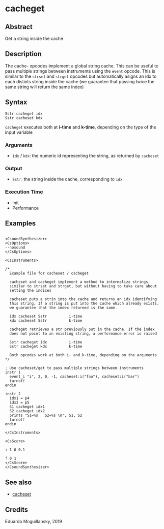 # cacheget

## Abstract

Get a string inside the cache


## Description

The cache- opcodes implement a global string cache. This can be useful to
pass multiple strings between instruments using the `event` opcode. This is
similar to the `strset` and `strget` opcodes but automatically asigns an idx
to each distints string inside the cache (we guarantee that passing twice 
the same string will return the same index)

## Syntax

    Sstr cacheget idx
    Sstr cacheset kdx
    
`cacheget` executes both at **i-time** and **k-time**, depending on the type of
the input variable

### Arguments

* `idx` / `kdx`: the numeric id representing the string, as returned by `cacheset`

### Output

* `Sstr`: the string inside the cache, corresponding to `idx`


### Execution Time

* Init 
* Performance

## Examples

```csound 

<CsoundSynthesizer>
<CsOptions>
--nosound
</CsOptions>

<CsInstruments>

/*
  Example file for cacheset / cacheget

  cacheset and cacheget implement a method to internalize strings,
  similar to strset and strget, but without having to take care about
  setting the indices

  cacheset puts a strin into the cache and returns an idx identifying 
  this string. If a string is put into the cache which already exists,
  we guarantee that the index returned is the same. 

  idx cacheset Sstr          i-time
  kdx cacheset Sstr          k-time

  cacheget retrieves a str previously put in the cache. If the index
  does not point to an existing string, a performance error is raised

  Sstr cacheget idx          i-time
  Sstr cacheget kdx          k-time

  Both opcodes work at both i- and k-time, depending on the arguments
*/

; Use cacheset/get to pass multiple strings between instruments
instr 1  
  event_i "i", 2, 0, -1, cacheset:i("foo"), cacheset:i("bar")
  turnoff
endin

instr 2
  idx1 = p4
  idx2 = p5
  S1 cacheget idx1
  S2 cacheget idx2
  prints "S1=%s   S2=%s \n", S1, S2
  turnoff
endin

</CsInstruments>

<CsScore>

i 1 0 0.1

f 0 1
</CsScore>
</CsoundSynthesizer>

```


## See also

* [cacheset](cacheset.md)

## Credits

Eduardo Moguillansky, 2019
